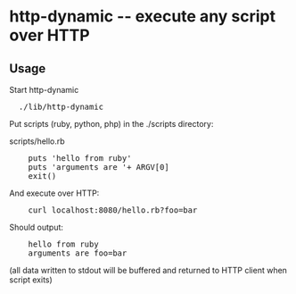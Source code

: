 # http-dynamic -- execute any script over HTTP

## Usage

Start http-dynamic
<pre>
  ./lib/http-dynamic
</pre>

Put scripts (ruby, python, php) in the ./scripts directory:

scripts/hello.rb
<pre>
	puts 'hello from ruby'
	puts 'arguments are '+ ARGV[0]
	exit()
</pre>

And execute over HTTP:
<pre>
	curl localhost:8080/hello.rb?foo=bar
</pre>
Should output:
<pre>
	hello from ruby
	arguments are foo=bar
</pre>		
(all data written to stdout will be buffered and returned to HTTP client when script exits)